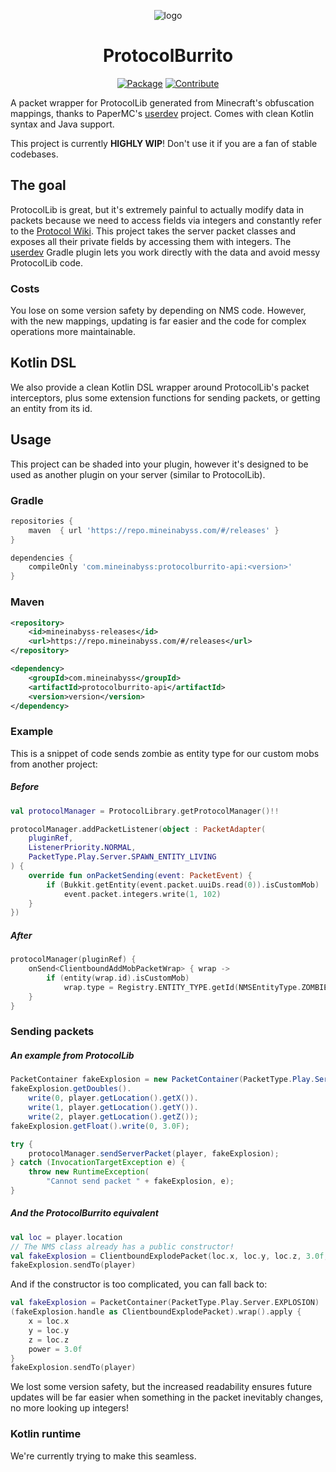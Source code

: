 <div align="center">

![logo](https://raw.githubusercontent.com/justADeni/ProtocolBurrito/master/img/logo.png)    
    
# ProtocolBurrito
    
[![Package](https://img.shields.io/maven-metadata/v?metadataUrl=https://repo.mineinabyss.com/releases/com/mineinabyss/protocolburrito/maven-metadata.xml)](https://repo.mineinabyss.com/#/releases/com/mineinabyss/protocolburrito)
[![Contribute](https://shields.io/badge/Contribute-e57be5?logo=github%20sponsors&style=flat&logoColor=white)](https://github.com/MineInAbyss/MineInAbyss/wiki/Setup-and-Contribution-Guide)
</div>

A packet wrapper for ProtocolLib generated from Minecraft's obfuscation mappings, thanks to PaperMC's [userdev](https://github.com/PaperMC/paperweight/tree/main/paperweight-userdev) project. Comes with clean Kotlin syntax and Java support.

This project is currently **HIGHLY WIP**! Don't use it if you are a fan of stable codebases.

## The goal

ProtocolLib is great, but it's extremely painful to actually modify data in packets because we need to access fields via integers and constantly refer to the [Protocol Wiki](https://wiki.vg/Protocol). This project takes the server packet classes and exposes all their private fields by accessing them with integers. The [userdev](https://github.com/PaperMC/paperweight/tree/main/paperweight-userdev) Gradle plugin lets you work directly with the data and avoid messy ProtocolLib code.

### Costs

You lose on some version safety by depending on NMS code. However, with the new mappings, updating is far easier and the code for complex operations more maintainable.

## Kotlin DSL

We also provide a clean Kotlin DSL wrapper around ProtocolLib's packet interceptors, plus some extension functions for sending packets, or getting an entity from its id.

## Usage

This project can be shaded into your plugin, however it's designed to be used as another plugin on your server (similar to ProtocolLib).

### Gradle

```gradle
repositories {
    maven  { url 'https://repo.mineinabyss.com/#/releases' }
}

dependencies {
    compileOnly 'com.mineinabyss:protocolburrito-api:<version>'
}
```
### Maven

```xml
<repository>
    <id>mineinabyss-releases</id>
    <url>https://repo.mineinabyss.com/#/releases</url>
</repository>

<dependency>
    <groupId>com.mineinabyss</groupId>
    <artifactId>protocolburrito-api</artifactId>
    <version>version</version>
</dependency>
```

### Example

This is a snippet of code sends zombie as entity type for our custom mobs from another project:

##### Before

```kotlin
val protocolManager = ProtocolLibrary.getProtocolManager()!!

protocolManager.addPacketListener(object : PacketAdapter(
    pluginRef,
    ListenerPriority.NORMAL,
    PacketType.Play.Server.SPAWN_ENTITY_LIVING
) {
    override fun onPacketSending(event: PacketEvent) {
        if (Bukkit.getEntity(event.packet.uuiDs.read(0)).isCustomMob)
            event.packet.integers.write(1, 102)
    }
})
```

##### After

```kotlin
protocolManager(pluginRef) {
    onSend<ClientboundAddMobPacketWrap> { wrap ->
        if (entity(wrap.id).isCustomMob)
            wrap.type = Registry.ENTITY_TYPE.getId(NMSEntityType.ZOMBIE)
    }
}
```

### Sending packets

##### An example from ProtocolLib

````java
PacketContainer fakeExplosion = new PacketContainer(PacketType.Play.Server.EXPLOSION);
fakeExplosion.getDoubles().
    write(0, player.getLocation().getX()).
    write(1, player.getLocation().getY()).
    write(2, player.getLocation().getZ());
fakeExplosion.getFloat().write(0, 3.0F);

try {
    protocolManager.sendServerPacket(player, fakeExplosion);
} catch (InvocationTargetException e) {
    throw new RuntimeException(
        "Cannot send packet " + fakeExplosion, e);
}
````

##### And the ProtocolBurrito equivalent

```kotlin
val loc = player.location
// The NMS class already has a public constructor!
val fakeExplosion = ClientboundExplodePacket(loc.x, loc.y, loc.z, 3.0f, listOf(), null)
fakeExplosion.sendTo(player) 
```

And if the constructor is too complicated, you can fall back to:

```kotlin
val fakeExplosion = PacketContainer(PacketType.Play.Server.EXPLOSION)
(fakeExplosion.handle as ClientboundExplodePacket).wrap().apply {
    x = loc.x
    y = loc.y
    z = loc.z
    power = 3.0f
}
fakeExplosion.sendTo(player) 
```

We lost some version safety, but the increased readability ensures future updates will be far easier when something in the packet inevitably changes, no more looking up integers!

### Kotlin runtime

We're currently trying to make this seamless.
